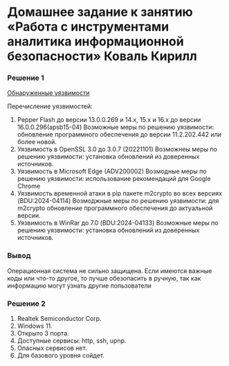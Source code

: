 # Домашнее задание к занятию «Работа с инструментами аналитика информационной безопасности» Коваль Кирилл

### Решение 1
[Обнаруженные уязвимости](/1.png)

Перечисление уязвимостей: 
1. Pepper Flash до версии 13.0.0.269 и 14.х, 15.х и 16.х до версии 16.0.0.296(apsb15-04)
Возможные меры по решению уязвимости: обновление программного обеспечения до версии 11.2.202.442 или более новой.
2. Уязвимость в OpenSSL 3.0 до 3.0.7 (20221101)
Возможнеы меры по решению уязвимости: установка обновлений из доверенных источников.
3. Уязвимость в Microsoft Edge (ADV200002)
Возмодные меры по решению уязвимости: использование рекомендаций для Google Chrome
4. Уязвимость временной атаки в pip пакете m2crypto во всех версиях (BDU:2024-04114)
Возмоджные меры по решению уязвимости: для m2crypto обновление программного обеспечения до актуальной версии.
5. Уязвимость в WinRar до 7.0 (BDU:2024-04133)
Возможные меры по решению уязвимости: установка обновлений из доверенных источников.

### Вывод
Операционная система не сильно защищена. Если имеются важные коды или что-то другое, то лучше обезопасить в ручную, так как информацию могут узнать другие пользователи

### Решение 2
1. Realtek Semiconductor Corp.
2. Windows 11.
3. Открыто 3 порта.
4. Доступные сервисы: http, ssh, upnp.
5. Опасных сервисов нет.
6. Для базового уровня сойдет.
